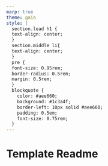 ```yaml
---
marp: true
theme: gaia
style: |
  section.lead h1 {
  text-align: center;
  }
  section.middle li{
  text-align: center;
  }
  pre {
  font-size: 0.95rem;
  border-radius: 0.5rem;
  margin: 0.5rem;
  }
  blockquote {
    color: #aee660;
    background: #1c3a4f;
    border-left: 10px solid #aee660;
    padding: 0.5em;
    font-size: 0.75rem;
  }
---
```

<!-- headingDivider: 2 -->
<!--
theme: gaia
class: lead
-->


# Template Readme
